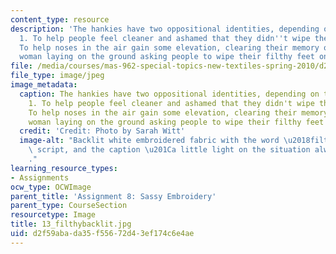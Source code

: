 ```yaml
---
content_type: resource
description: 'The hankies have two oppositional identities, depending on the audience.
  1. To help people feel cleaner and ashamed that they didn''t wipe their feet. 2.
  To help noses in the air gain some elevation, clearing their memory of the filthy
  woman laying on the ground asking people to wipe their filthy feet on her filthiness. '
file: /media/courses/mas-962-special-topics-new-textiles-spring-2010/d2f59abada35f55672d43ef174c6e4ae_13_filthybacklit.jpg
file_type: image/jpeg
image_metadata:
  caption: The hankies have two oppositional identities, depending on the audience.
    1. To help people feel cleaner and ashamed that they didn't wipe their feet. 2.
    To help noses in the air gain some elevation, clearing their memory of the filthy
    woman laying on the ground asking people to wipe their filthy feet on her filthiness.
  credit: 'Credit: Photo by Sarah Witt'
  image-alt: "Backlit white embroidered fabric with the word \u2018filthy\u2019 in\
    \ script, and the caption \u201Ca little light on the situation always helps.\u201D\
    ."
learning_resource_types:
- Assignments
ocw_type: OCWImage
parent_title: 'Assignment 8: Sassy Embroidery'
parent_type: CourseSection
resourcetype: Image
title: 13_filthybacklit.jpg
uid: d2f59aba-da35-f556-72d4-3ef174c6e4ae
---
```

